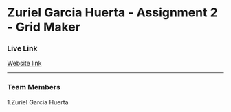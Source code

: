 # Zuriel Garcia Huerta - Assignment 2 - Grid Maker

### Live Link
[Website link](https://gooseyboye.github.io/ZGH_HW_2/)

----------
### Team Members
1.Zuriel Garcia Huerta
